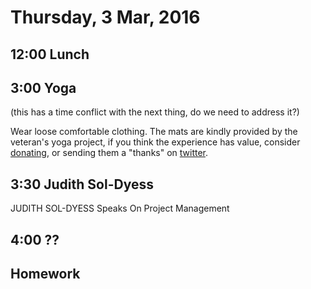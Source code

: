 Thursday,  3 Mar, 2016
======================

12:00 Lunch
-----------

3:00 Yoga
---------

(this has a time conflict with the next thing, do we need to address it?)

Wear loose comfortable clothing.
The mats are kindly provided by the veteran's yoga project,
if you think the experience has value, consider [donating](http://www.veteransyogaproject.org/donate.html),
or sending them a "thanks" on [twitter](https://twitter.com/veteransyoga).


3:30 Judith Sol-Dyess
---------------------

JUDITH SOL-DYESS Speaks On Project Management


4:00 ??
-------


Homework
--------
